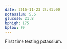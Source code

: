 ```yaml
---
date: 2016-11-23 22:41:00
potassium: 5.6
glucose: 21.8
bphigh: 175
bplow: 99
---
```

First time testing potassium.